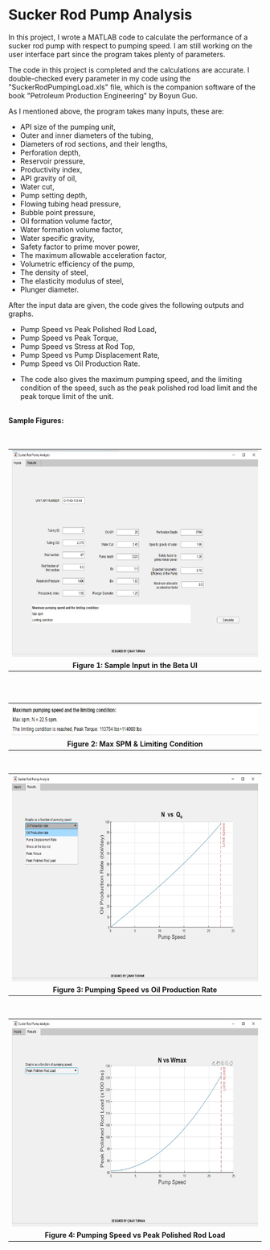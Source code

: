 # Sucker Rod Pump Analysis

<p>In this project, I wrote a MATLAB code to calculate the performance of a sucker rod pump with respect to pumping speed. I am still working on the user interface part since the program takes plenty of parameters.&nbsp;</p>

<p>The code in this project is completed and the calculations are accurate. I double-checked every parameter in my code using the "SuckerRodPumpingLoad.xls" file, which is the companion software of the book "Petroleum Production Engineering" by Boyun Guo.&nbsp;</p>

<p>As I mentioned above, the program takes many inputs, these are:</p>
<p></p>
<ul style="text-align: left;">
  <li>API size of the pumping unit,</li>
  <li>Outer and inner diameters of the tubing,</li>
  <li>Diameters of rod sections, and their lengths,</li>
  <li>Perforation depth,</li>
  <li>Reservoir pressure,</li>
  <li>Productivity index,</li>
  <li>API gravity of oil,</li>
  <li>Water cut,</li>
  <li>Pump setting depth,</li>
  <li>Flowing tubing head pressure,</li>
  <li>Bubble point pressure,</li>
  <li>Oil formation volume factor,</li>
  <li>Water formation volume factor,</li>
  <li>Water specific gravity,</li>
  <li>Safety factor to prime mover power,</li>
  <li>The maximum allowable acceleration factor,</li>
  <li>Volumetric efficiency of the pump,</li>
  <li>The density of steel,</li>
  <li>The elasticity modulus of steel,</li>
  <li>Plunger diameter.</li>
</ul>
<div>
  After the input data are given, the code gives the following outputs and graphs.
</div>
<p></p>
<div>
  <ul style="text-align: left;">
  <li>Pump Speed vs Peak Polished Rod Load,</li>
  <li>Pump Speed vs Peak Torque,</li>
  <li>Pump Speed vs Stress at Rod Top,</li>
  <li>Pump Speed vs Pump Displacement Rate,</li>
  <li>Pump Speed vs Oil Production Rate.</li>
</ul>
<ul>
  <li>The code also gives the maximum pumping speed, and the limiting condition of the speed, such as the peak polished rod load limit and the peak torque limit of the unit.</li>
</ul>
<div><br /></div>
<div><b>Sample Figures:</b></div>
<div><br /></div>
<div><br /></div>

<table align="center" cellpadding="0" cellspacing="0" class="tr-caption-container" style="margin-left: auto; margin-right: auto;">
    <tbody>
        <tr>
            <td style="text-align: center;">
                <a href="x.jpg" style="margin-left: auto; margin-right: auto;">
                    <img border="0" data-original-height="711" data-original-width="1109" height="410" src="out/SRP_BEFORE.jpg" width="640" />
                </a>
            </td>
        </tr>
        <tr>
            <td class="tr-caption" style="text-align: center;">
                <span style="text-align: left;"><b>Figure 1: Sample Input in the Beta UI</b></span>
            </td>
        </tr>
    </tbody>
</table>

<br />
<div><br /></div>

<table align="center" cellpadding="0" cellspacing="0" class="tr-caption-container" style="margin-left: auto; margin-right: auto;">
    <tbody>
        <tr>
            <td style="text-align: center;">
                <a href="z.jpg" style="margin-left: auto; margin-right: auto;">
                    <img border="0" data-original-height="69" data-original-width="715" height="62" src="out/SRP_Result1.jpg" width="640" />
                </a>
            </td>
        </tr>
        <tr>
            <td class="tr-caption" style="text-align: center;">
                <b style="text-align: left;">Figure 2: Max SPM &amp; Limiting Condition</b>
            </td>
        </tr>
    </tbody>
</table>

<br />
<table align="center" cellpadding="0" cellspacing="0" class="tr-caption-container" style="margin-left: auto; margin-right: auto;">
    <tbody>
        <tr>
            <td style="text-align: center;">
                <a href="m.jpg" style="margin-left: auto; margin-right: auto;">
                    <img border="0" data-original-height="712" data-original-width="1112" height="410" src="out/SRP_Result2.jpg" width="640" />
                </a>
            </td>
        </tr>
        <tr>
            <td class="tr-caption" style="text-align: center;">
                <b style="text-align: left;">Figure 3: Pumping Speed vs Oil Production Rate</b>
            </td>
        </tr>
    </tbody>
</table>

<br />
<table align="center" cellpadding="0" cellspacing="0" class="tr-caption-container" style="margin-left: auto; margin-right: auto;">
    <tbody>
        <tr>
            <td style="text-align: center;">
                <a href="i.jpg" style="margin-left: auto; margin-right: auto;">
                    <img border="0" data-original-height="710" data-original-width="1111" height="410" src="out/SRP_Result3.jpg" width="640" />
                </a>
            </td>
        </tr>
        <tr>
            <td class="tr-caption" style="text-align: center;">
                <b style="text-align: left;">Figure 4:&nbsp;</b><b style="text-align: left;">Pumping Speed vs Peak Polished Rod Load</b>
            </td>
        </tr>
    </tbody>
</table>

<br />
<div><br /></div>
<div><br /></div>
<div><br /></div>
